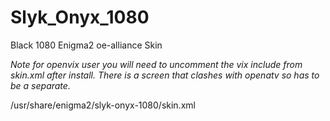 # Slyk_Onyx_1080
Black 1080 Enigma2 oe-alliance Skin

*Note for openvix user you will need to uncomment the vix include from skin.xml after install. There is a screen that clashes with openatv so has to be a separate.*

/usr/share/enigma2/slyk-onyx-1080/skin.xml




